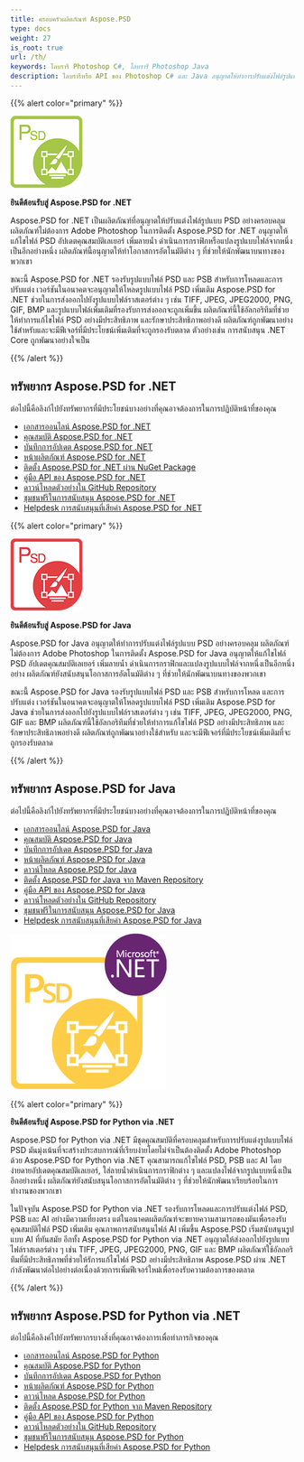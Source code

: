 ```yaml
---
title: ครอบครัวผลิตภัณฑ์ Aspose.PSD
type: docs
weight: 27
is_root: true
url: /th/
keywords: ไลบรารี Photoshop C#, ไลบรารี Photoshop Java
description: ไลบรารีหรือ API ของ Photoshop C# และ Java อนุญาตให้ทำการปรับแต่งไฟล์รูปแบบ PSD อย่างครอบคลุม ผลิตภัณฑ์ไม่ต้องการ Adobe Photoshop ในการติดตั้ง และสนับสนุนรูปแบบไฟล์ PSD และ PSB สำหรับการโหลด ปรับแต่ง และแปลงเป็นรูปแบบไฟล์ราสเตอร์ต่าง ๆ เช่น TIFF, JPEG, JPEG2000, PNG, GIF และ BMP
---
```


{{% alert color="primary" %}} 

**![โลโก้ผลิตภัณฑ์ Aspose.PSD for .NET](home_1.png)**

**ยินดีต้อนรับสู่ Aspose.PSD for .NET**

Aspose.PSD for .NET เป็นผลิตภัณฑ์ที่อนุญาตให้ปรับแต่งไฟล์รูปแบบ PSD อย่างครอบคลุม ผลิตภัณฑ์ไม่ต้องการ Adobe Photoshop ในการติดตั้ง Aspose.PSD for .NET อนุญาตให้แก้ไขไฟล์ PSD อัปเดตคุณสมบัติเลเยอร์ เพิ่มลายน้ำ ดำเนินการกราฟิกหรือแปลงรูปแบบไฟล์จากหนึ่งเป็นอีกอย่างหนึ่ง ผลิตภัณฑ์นี้อนุญาตให้ทำโอกาสการอัตโนมัติต่าง ๆ ที่ช่วยให้นักพัฒนาบนทางของพวกเขา

ขณะนี้ Aspose.PSD for .NET รองรับรูปแบบไฟล์ PSD และ PSB สำหรับการโหลดและการปรับแต่ง เวอร์ชันในอนาคตจะอนุญาตให้โหลดรูปแบบไฟล์ PSD เพิ่มเติม Aspose.PSD for .NET ช่วยในการส่งออกไปยังรูปแบบไฟล์ราสเตอร์ต่าง ๆ เช่น TIFF, JPEG, JPEG2000, PNG, GIF, BMP และรูปแบบไฟล์เพิ่มเติมที่รองรับการส่งออกจะถูกเพิ่มขึ้น ผลิตภัณฑ์นี้ใช้อัลกอริทึมที่ช่วยให้ทำการแก้ไขไฟล์ PSD อย่างมีประสิทธิภาพ และรักษาประสิทธิภาพอย่างดี ผลิตภัณฑ์ถูกพัฒนาอย่างใช้สำหรับและจะมีฟีเจอร์ที่มีประโยชน์เพิ่มเติมที่จะถูกรองรับตลาด ตัวอย่างเช่น การสนับสนุน .NET Core ถูกพัฒนาอย่างใจเป็น

{{% /alert %}} 

## **ทรัพยากร Aspose.PSD for .NET**

ต่อไปนี้คือลิงก์ไปยังทรัพยากรที่มีประโยชน์บางอย่างที่คุณอาจต้องการในการปฏิบัติหน้าที่ของคุณ

- [เอกสารออนไลน์ Aspose.PSD for .NET](/psd/th/net/)
- [คุณสมบัติ Aspose.PSD for .NET](/psd/th/net/features/)
- [บันทึกการอัปเดต Aspose.PSD for .NET](/psd/th/net/release-notes/)
- [หน้าผลิตภัณฑ์ Aspose.PSD for .NET](https://products.aspose.com/psd/net)
- [ติดตั้ง Aspose.PSD for .NET ผ่าน NuGet Package](https://www.nuget.org/packages/Aspose.PSD/)
- [คู่มือ API ของ Aspose.PSD for .NET](https://reference.aspose.com/net/psd)
- [ดาวน์โหลดตัวอย่างใน GitHub Repository](https://github.com/aspose-psd/Aspose.PSD-for-.NET)
- [ชุมชนฟรีในการสนับสนุน Aspose.PSD for .NET](https://forum.aspose.com/c/psd)
- [Helpdesk การสนับสนุนที่เสียค่า Aspose.PSD for .NET](https://helpdesk.aspose.com/)

{{% alert color="primary" %}} 

**![โลโก้ผลิตภัณฑ์ Aspose.PSD for Java](aspose-psd-for-java-home_1.png)**

**ยินดีต้อนรับสู่ Aspose.PSD for Java**

Aspose.PSD for Java อนุญาตให้ทำการปรับแต่งไฟล์รูปแบบ PSD อย่างครอบคลุม ผลิตภัณฑ์ไม่ต้องการ Adobe Photoshop ในการติดตั้ง Aspose.PSD for Java อนุญาตให้แก้ไขไฟล์ PSD อัปเดตคุณสมบัติเลเยอร์ เพิ่มลายน้ำ ดำเนินการกราฟิกและแปลงรูปแบบไฟล์จากหนึ่งเป็นอีกหนึ่งอย่าง ผลิตภัณฑ์ยังสนับสนุนโอกาสการอัตโนมัติต่าง ๆ ที่ช่วยให้นักพัฒนาบนทางของพวกเขา

ขณะนี้ Aspose.PSD for Java รองรับรูปแบบไฟล์ PSD และ PSB สำหรับการโหลด และการปรับแต่ง เวอร์ชันในอนาคตจะอนุญาตให้โหลดรูปแบบไฟล์ PSD เพิ่มเติม Aspose.PSD for Java ช่วยในการส่งออกไปยังรูปแบบไฟล์ราสเตอร์ต่าง ๆ เช่น TIFF, JPEG, JPEG2000, PNG, GIF และ BMP ผลิตภัณฑ์นี้ใช้อัลกอริทึมที่ช่วยให้ทำการแก้ไขไฟล์ PSD อย่างมีประสิทธิภาพ และรักษาประสิทธิภาพอย่างดี ผลิตภัณฑ์ถูกพัฒนาอย่างใช้สำหรับ และจะมีฟีเจอร์ที่มีประโยชน์เพิ่มเติมที่จะถูกรองรับตลาด

{{% /alert %}} 

## **ทรัพยากร Aspose.PSD for Java**

ต่อไปนี้คือลิงก์ไปยังทรัพยากรที่มีประโยชน์บางอย่างที่คุณอาจต้องการในการปฏิบัติหน้าที่ของคุณ

- [เอกสารออนไลน์ Aspose.PSD for Java](/psd/th/java/)
- [คุณสมบัติ Aspose.PSD for Java](/psd/th/java/features/)
- [บันทึกการอัปเดต Aspose.PSD for Java](/psd/th/java/release-notes/)
- [หน้าผลิตภัณฑ์ Aspose.PSD for Java](https://products.aspose.com/psd/java)
- [ดาวน์โหลด Aspose.PSD for Java](https://repository.aspose.com/webapp/#/artifacts/browse/tree/General/repo/com/aspose/aspose-psd)
- [ติดตั้ง Aspose.PSD for Java จาก Maven Repository](/psd/th/java/installation/)
- [คู่มือ API ของ Aspose.PSD for Java](https://reference.aspose.com/java/psd)
- [ดาวน์โหลดตัวอย่างใน GitHub Repository](https://github.com/aspose-psd/Aspose.PSD-for-Java)
- [ชุมชนฟรีในการสนับสนุน Aspose.PSD for Java](https://forum.aspose.com/c/psd)
- [Helpdesk การสนับสนุนที่เสียค่า Aspose.PSD for Java](https://helpdesk.aspose.com/)

![โลโก้ผลิตภัณฑ์ Aspose.PSD for Python via .NET](aspose-psd-for-python-home_1.png)

{{% alert color="primary" %}} 

**ยินดีต้อนรับสู่ Aspose.PSD for Python via .NET**

Aspose.PSD for Python via .NET มีชุดคุณสมบัติที่ครอบคลุมสำหรับการปรับแต่งรูปแบบไฟล์ PSD มันมุ่งเน้นที่จะสร้างประสบการณ์ที่เรียบง่ายโดยไม่จำเป็นต้องติดตั้ง Adobe Photoshop ด้วย Aspose.PSD for Python via .NET คุณสามารถแก้ไขไฟล์ PSD, PSB และ AI โดยง่ายดายอัปเดตคุณสมบัติเลเยอร์, ใส่ลายน้ำดำเนินการกราฟิกต่าง ๆ และแปลงไฟล์จากรูปแบบหนึ่งเป็นอีกอย่างหนึ่ง ผลิตภัณฑ์ยังสนับสนุนโอกาสการอัตโนมัติต่าง ๆ ที่ช่วยให้นักพัฒนาเรียบร้อยในการทำงานของพวกเขา

ในปัจจุบัน Aspose.PSD for Python via .NET รองรับการโหลดและการปรับแต่งไฟล์ PSD, PSB และ AI อย่างมีความเที่ยงตรง แต่ในอนาคตผลิตภัณฑ์จะขยายความสามารถของมันเพื่อรองรับคุณสมบัติไฟล์ PSD เพิ่มเติม คุณภาพการสนับสนุนไฟล์ AI เพิ่มขึ้น Aspose.PSD เริ่มสนับสนุนรููปแบบ AI ที่ทันสมัย อีกทั้ง Aspose.PSD for Python via .NET อนุญาตให้ส่งออกไปยังรูปแบบไฟล์ราสเตอร์ต่าง ๆ เช่น TIFF, JPEG, JPEG2000, PNG, GIF และ BMP ผลิตภัณฑ์ใช้อัลกอริทึมที่มีประสิทธิภาพที่ช่วยให้รัการแก้ไขไฟล์ PSD อย่างมีประสิทธิภาพ Aspose.PSD ผ่าน .NET กำลังพัฒนาต่อไปอย่างต่อเนื่องด้วยการเพิ่มฟีเจอร์ใหม่เพื่อรองรับความต้องการของตลาด

{{% /alert %}} 

## **ทรัพยากร Aspose.PSD for Python via .NET**

ต่อไปนี้คือลิงค์ไปยังทรัพยากรบางสิ่งที่คุณอาจต้องการเพื่อทำภารกิจของคุณ

- [เอกสารออนไลน์ Aspose.PSD for Python](/psd/th/python-net/)
- [คุณสมบัติ Aspose.PSD for Python](/psd/th/python-net/features/)
- [บันทึกการอัปเดต Aspose.PSD for Python](/psd/th/python-net/release-notes/)
- [หน้าผลิตภัณฑ์ Aspose.PSD for Python](https://products.aspose.com/psd/python-net)
- [ดาวน์โหลด Aspose.PSD for Python](https://repository.aspose.com/webapp/#/artifacts/browse/tree/General/repo/com/aspose/aspose-psd)
- [ติดตั้ง Aspose.PSD for Python จาก Maven Repository](/psd/th/python-net/installation/)
- [คู่มือ API ของ Aspose.PSD for Python](https://reference.aspose.com/python-net/psd)
- [ดาวน์โหลดตัวอย่างใน GitHub Repository](https://github.com/aspose-psd/Aspose.PSD-for-Python-Net)
- [ชุมชนฟรีในการสนับสนุน Aspose.PSD for Python](https://forum.aspose.com/c/psd)
- [Helpdesk การสนับสนุนที่เสียค่า Aspose.PSD for Python](https://helpdesk.aspose.com/)

